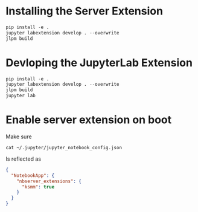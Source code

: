 # Installing the Server Extension

```python
pip install -e .
jupyter labextension develop . --overwrite
jlpm build
```

# Devloping the JupyterLab Extension

```python
pip install -e .
jupyter labextension develop . --overwrite
jlpm build 
jupyter lab
```

# Enable server extension on boot

Make sure
```shell
cat ~/.jupyter/jupyter_notebook_config.json
```
Is reflected as
```json
{
  "NotebookApp": {
    "nbserver_extensions": {
      "ksmm": true
    }
  }
}
```
